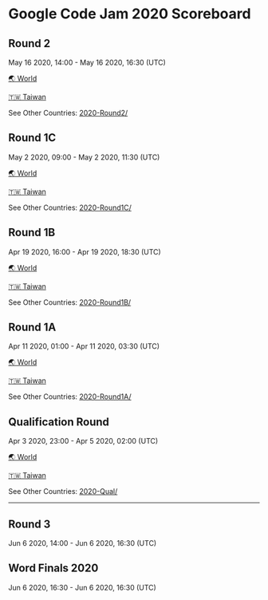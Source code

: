 # Google Code Jam 2020 Scoreboard


## Round 2
May 16 2020, 14:00 - May 16 2020, 16:30 (UTC)

[🌏 World](2020-Round2/ALL.tsv)

[🇹🇼 Taiwan](2020-Round2/Taiwan.tsv)

See Other Countries: [2020-Round2/](2020-Round2/)


## Round 1C
May 2 2020, 09:00 - May 2 2020, 11:30 (UTC)

[🌏 World](2020-Round1C/ALL.tsv)

[🇹🇼 Taiwan](2020-Round1C/Taiwan.tsv)

See Other Countries: [2020-Round1C/](2020-Round1C/)


## Round 1B
Apr 19 2020, 16:00 - Apr 19 2020, 18:30 (UTC)

[🌏 World](2020-Round1B/ALL.tsv)

[🇹🇼 Taiwan](2020-Round1B/Taiwan.tsv)

See Other Countries: [2020-Round1B/](2020-Round1B/)


## Round 1A
Apr 11 2020, 01:00 - Apr 11 2020, 03:30 (UTC)

[🌏 World](2020-Round1A/ALL.tsv)

[🇹🇼 Taiwan](2020-Round1A/Taiwan.tsv)

See Other Countries: [2020-Round1A/](2020-Round1A/)


## Qualification Round
Apr 3 2020, 23:00 - Apr 5 2020, 02:00 (UTC)

[🌏 World](2020-Qual/ALL-top13000.tsv)

[🇹🇼 Taiwan](2020-Qual/Taiwan.tsv)

See Other Countries: [2020-Qual/](2020-Qual/)

---


## Round 3
Jun 6 2020, 14:00 - Jun 6 2020, 16:30 (UTC)


## Word Finals 2020
Jun 6 2020, 16:30 - Jun 6 2020, 16:30 (UTC)
